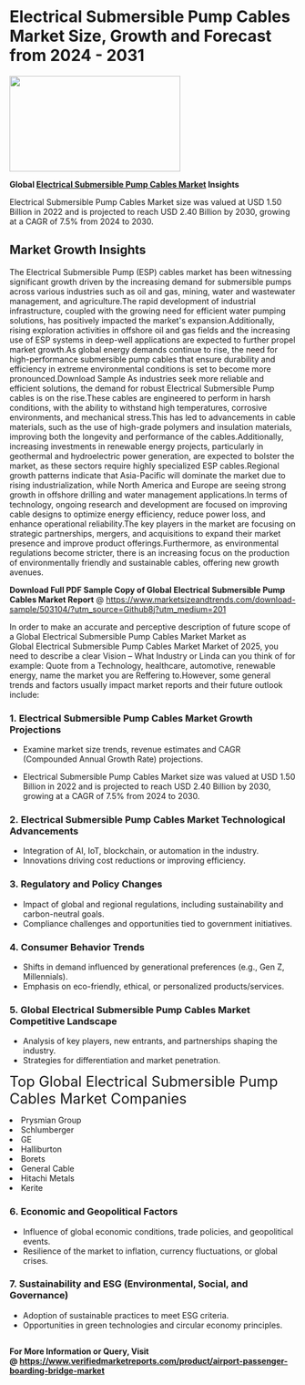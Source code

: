 <H1>Electrical Submersible Pump Cables Market Size, Growth and Forecast from 2024 - 2031</H1><img class="aligncenter size-medium wp-image-584254" src="https://thirdeyenews.in/wp-content/uploads/2024/09/Global-Market-Research-300x168.jpeg" alt="" width="300" height="168" /><p><strong>Global&nbsp;<a href="https://www.marketsizeandtrends.com/download-sample/503104/?utm_source=Github8j?utm_medium=201">Electrical Submersible Pump Cables Market</a> Insights</strong></p><p>Electrical Submersible Pump Cables Market size was valued at USD 1.50 Billion in 2022 and is projected to reach USD 2.40 Billion by 2030, growing at a CAGR of 7.5% from 2024 to 2030.</p><p><h2>Market Growth Insights</h2> The Electrical Submersible Pump (ESP) cables market has been witnessing significant growth driven by the increasing demand for submersible pumps across various industries such as oil and gas, mining, water and wastewater management, and agriculture.The rapid development of industrial infrastructure, coupled with the growing need for efficient water pumping solutions, has positively impacted the market's expansion.Additionally, rising exploration activities in offshore oil and gas fields and the increasing use of ESP systems in deep-well applications are expected to further propel market growth.As global energy demands continue to rise, the need for high-performance submersible pump cables that ensure durability and efficiency in extreme environmental conditions is set to become more pronounced.Download Sample As industries seek more reliable and efficient solutions, the demand for robust Electrical Submersible Pump cables is on the rise.These cables are engineered to perform in harsh conditions, with the ability to withstand high temperatures, corrosive environments, and mechanical stress.This has led to advancements in cable materials, such as the use of high-grade polymers and insulation materials, improving both the longevity and performance of the cables.Additionally, increasing investments in renewable energy projects, particularly in geothermal and hydroelectric power generation, are expected to bolster the market, as these sectors require highly specialized ESP cables.Regional growth patterns indicate that Asia-Pacific will dominate the market due to rising industrialization, while North America and Europe are seeing strong growth in offshore drilling and water management applications.In terms of technology, ongoing research and development are focused on improving cable designs to optimize energy efficiency, reduce power loss, and enhance operational reliability.The key players in the market are focusing on strategic partnerships, mergers, and acquisitions to expand their market presence and improve product offerings.Furthermore, as environmental regulations become stricter, there is an increasing focus on the production of environmentally friendly and sustainable cables, offering new growth avenues.</p><p><span class=""><strong>Download Full PDF Sample Copy of Global Electrical Submersible Pump Cables Market Report</strong> @ <a href="https://www.marketsizeandtrends.com/download-sample/503104/?utm_source=Github8j?utm_medium=201" target="_blank">https://www.marketsizeandtrends.com/download-sample/503104/?utm_source=Github8j?utm_medium=201</a></span></p><p>In order to make an accurate and perceptive description of future scope of a Global&nbsp;Electrical Submersible Pump Cables Market Market as Global&nbsp;Electrical Submersible Pump Cables Market Market of 2025, you need to describe a clear Vision &ndash; What Industry or Linda can you think of for example: Quote from a Technology, healthcare, automotive, renewable energy, name the market you are Reffering to.However, some general trends and factors usually impact market reports and their future outlook include:</p><h3>1.&nbsp;<strong>Electrical Submersible Pump Cables Market Growth Projections</strong></h3><ul><li>Examine market size trends, revenue estimates and CAGR (Compounded Annual Growth Rate) projections.</li><li><p>Electrical Submersible Pump Cables Market size was valued at USD 1.50 Billion in 2022 and is projected to reach USD 2.40 Billion by 2030, growing at a CAGR of 7.5% from 2024 to 2030.</p></li></ul><h3>2.&nbsp;<strong>Electrical Submersible Pump Cables Market Technological Advancements</strong></h3><ul><li>Integration of AI, IoT, blockchain, or automation in the industry.</li><li>Innovations driving cost reductions or improving efficiency.</li></ul><h3>3.&nbsp;<strong>Regulatory and Policy Changes</strong></h3><ul><li>Impact of global and regional regulations, including sustainability and carbon-neutral goals.</li><li>Compliance challenges and opportunities tied to government initiatives.</li></ul><h3>4.&nbsp;<strong>Consumer Behavior Trends</strong></h3><ul><li>Shifts in demand influenced by generational preferences (e.g., Gen Z, Millennials).</li><li>Emphasis on eco-friendly, ethical, or personalized products/services.</li></ul><h3>5.&nbsp;<strong>Global Electrical Submersible Pump Cables Market Competitive Landscape</strong></h3><ul><li>Analysis of key players, new entrants, and partnerships shaping the industry.</li><li>Strategies for differentiation and market penetration.</li></ul><p data-pm-slice="1 1 []"><span style="color: inherit; font-family: inherit; font-size: 25px;">Top Global Electrical Submersible Pump Cables Market Companies</span></p><div class="" data-test-id=""><p><li>Prysmian Group</li><li> Schlumberger</li><li> GE</li><li> Halliburton</li><li> Borets</li><li> General Cable</li><li> Hitachi Metals</li><li> Kerite</li></p></div><h3>6.&nbsp;<strong>Economic and Geopolitical Factors</strong></h3><ul><li>Influence of global economic conditions, trade policies, and geopolitical events.</li><li>Resilience of the market to inflation, currency fluctuations, or global crises.</li></ul><h3>7.&nbsp;<strong>Sustainability and ESG (Environmental, Social, and Governance)</strong></h3><ul><li>Adoption of sustainable practices to meet ESG criteria.</li><li>Opportunities in green technologies and circular economy principles.</li></ul><h2><strong style="font-size: 14px;">For More Information or Query, Visit @&nbsp;</strong><a style="background-color: #ffffff; font-size: 14px;" href="https://www.marketsizeandtrends.com/report/electrical-submersible-pump-cables-market/" target="_blank">https://www.verifiedmarketreports.com/product/airport-passenger-boarding-bridge-market</a></h2>